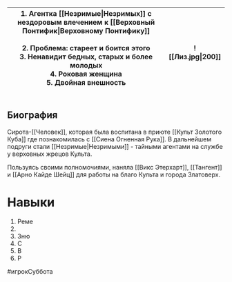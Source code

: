 

| 1. Агентка [[Незримые\|Незримых]] с нездоровым влечением к [[Верховный Понтифик\|Верховному Понтифику]]<br><br>2. **Проблема**: стареет и боится этого<br>3. Ненавидит бедных, старых и более молодых<br>4. Роковая женщина<br>5. Двойная внешность<br><br> | ![[Лиз.jpg\|200]] |
| ----------------------------------------------------------------------------------------------------------------------------------------------------------------------------------------------------------------------------------------------------------- | ----------------- |

## **Биография**
Сирота-[[Человек]], которая была воспитана в приюте [[Культ Золотого Куба]] где познакомилась с [[Сиена Огненная Рука]]. В дальнейшем подруги стали [[Незримые|Незримыми]] - тайными агентами на службе у верховных жрецов Культа.

Пользуясь своими полномочиями, наняла [[Викс Этерхарт]], [[Тангент]] и [[Арно Кайде Шейц]] для работы на благо Культа и города Златоверх.

# Навыки

1. Реме
2. 
3. Зню
4. С
5. В
6. Р

#игрокСуббота